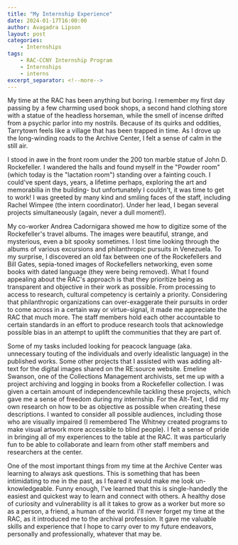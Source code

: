 ```yaml
---
title: "My Internship Experience"
date: 2024-01-17T16:00:00
author: Avagadra Lipson 
layout: post
categories:
    - Internships
tags:
    - RAC-CCNY Internship Program
    - Internships
    - interns
excerpt_separator: <!--more-->
---
```


My time at the RAC has been anything but boring. I remember my first day passing by a few charming used book shops, a second hand clothing store with a statue of the headless horseman, while the smell of incense drifted from a psychic parlor into my nostrils. Because of its quirks and oddities, Tarrytown feels like a village that has been trapped in time. As I drove up the long-winding roads to the Archive Center, I felt a sense of calm in the still air. 

<!--more-->

I stood in awe in the front room under the 200 ton marble statue of John D. Rockefeller. I wandered the halls and found myself in the "Powder room" (which today is the "lactation room") standing over a fainting couch. I could've spent days, years, a lifetime perhaps, exploring the art and memorabilia in the building- but unfortunately I couldn't, it was time to get to work! I was greeted by many kind and smiling faces of the staff, including Rachel Wimpee (the intern coordinator). Under her lead, I began several projects simultaneously (again, never a dull moment!).

My co-worker Andrea Cadornigara showed me how to digitize some of the Rockefeller's travel albums. The images were beautiful, strange, and mysterious, even a bit spooky sometimes. I lost time looking through the albums of various excursions and philanthropic pursuits in Venezuela. To my surprise, I discovered an old fax between one of the Rockefellers and Bill Gates, sepia-toned images of Rockefellers networking, even some books with dated language (they were being removed). What I found appealing about the RAC's approach is that they prioritize being as transparent and objective in their work as possible. From processing to access to research, cultural competency is certainly a priority. Considering that philanthropic organizations can over-exaggerate their pursuits in order to come across in a certain way or virtue-signal, it made me appreciate the RAC that much more. The staff members hold each other accountable to certain standards in an effort to produce research tools that acknowledge possible bias in an attempt to uplift the communities that they are part of. 

Some of my tasks included looking for peacock language (aka. unnecessary touting of the individuals and overly idealistic language) in the published works. Some other projects that I assisted with was adding alt-text for the digital images shared on the RE:source website. Emeline Swanson, one of the Collections Management archivists, set me up with a project archiving and logging in books from a Rockefeller collection. I was given a certain amount of independencewhile tackling these projects, which gave me a sense of freedom during my internship. For the Alt-Text, I did my own research on how to be as objective as possible when creating these descriptions. I wanted to consider all possible audiences, including those who are visually impaired (I remembered The Whitney created programs to make visual artwork more accessible to blind people). I felt a sense of pride in bringing all of my experiences to the table at the RAC. It was particularly fun to be able to collaborate and learn from other staff members and researchers at the center. 

One of the most important things from my time at the Archive Center was learning to always ask questions. This is something that has been intimidating to me in the past, as I feared it would make me look un-knowledgeable. Funny enough, I've learned that this is single-handedly the easiest and quickest way to learn and connect with others. A healthy dose of curiosity and vulnerability is all it takes to grow as a worker but more so as a person, a friend, a human of the world. I'll never forget my time at the RAC, as it introduced me to the archival profession. It gave me valuable skills and experience that I hope to carry over to my future endeavors, personally and professionally, whatever that may be.
